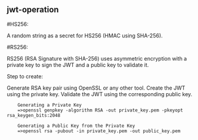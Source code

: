 










jwt-operation
---------------------


#HS256:

  A random string as a secret for HS256 (HMAC using SHA-256). 



#RS256:

  RS256 (RSA Signature with SHA-256) uses asymmetric encryption with a private key to sign the JWT and a public key to validate it.

Step to create:

  Generate RSA key pair using OpenSSL or any other tool.
  Create the JWT using the private key.
  Validate the JWT using the corresponding public key.

        Generating a Private Key
        =>openssl genpkey -algorithm RSA -out private_key.pem -pkeyopt rsa_keygen_bits:2048

        Generating a Public Key from the Private Key
        =>openssl rsa -pubout -in private_key.pem -out public_key.pem




        

